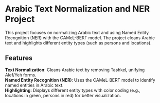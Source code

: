 # Arabic Text Normalization and NER Project
This project focuses on normalizing Arabic text and using Named Entity Recognition (NER) with the CAMeL-BERT model. The project cleans Arabic text and highlights different entity types (such as persons and locations).

## Features <br>
**Text Normalization**: Cleans Arabic text by removing Tashkel, unifying Alef/Yeh forms.<br>
**Named Entity Recognition (NER)**: Uses the CAMeL-BERT model to identify named entities in Arabic text.<br>
**Highlighting**: Displays different entity types with color coding (e.g., locations in green, persons in red) for better visualization.

